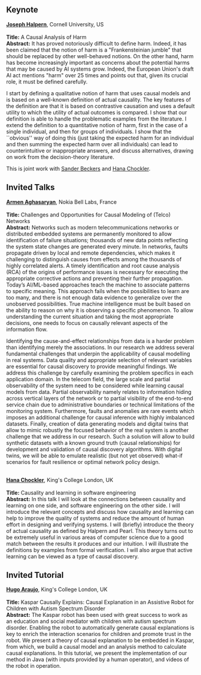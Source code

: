 ## Keynote
<a href="https://www.cs.cornell.edu/home/halpern/"><b>Joseph Halpern</b></a>, Cornell University, US  <br><br>
<b>Title:</b> A Causal Analysis of Harm <br>
<b>Abstract:</b> It has proved notoriously difficult to define harm.  Indeed, it has been
claimed that the notion of harm is a "Frankensteinian jumble" that
should be replaced by other well-behaved notions.    On the other hand,
harm has become increasingly important as concerns about the potential harms
that may be caused by AI systems grow.  Indeed, the European Union's
draft AI act mentions "harm" over 25 times and points out that, given its
crucial role, it must be defined carefully.<br>

I start by defining a qualitative notion of harm that
uses causal models and is based on a well-known definition of actual
causality.  The key features of the definition
are that it is based on contrastive causation
and uses a default utility to which the utility of actual outcomes
is compared.  I show that our definition is able to handle
the  problematic examples from the literature.
I extend the definition to a quantitative notion of harm, first in the case
of a single individual, and then for groups of individuals.
I show that the ``obvious'' way
of doing this (just taking the expected harm for an individual and
then summing the expected harm over all individuals) can lead to
counterintuitive or inappropriate answers, and discuss alternatives,
drawing on work from the decision-theory literature.<br>

This is joint work with <a href="https://sanderbeckers.github.io/website/about/">Sander Beckers</a> and <a href="https://www.hanachockler.com">Hana Chockler</a>.

## Invited Talks
<a href="https://www.bell-labs.com/about/researcher-profiles/armen-aghasaryan/#gref"><b>Armen Aghasaryan</b></a>, Nokia Bell Labs, France<br><br>
<b>Title:</b> Challenges and Opportunities for Causal Modeling of (Telco) Networks <br>
<b>Abstract:</b> Networks such as modern telecommunications networks or distributed embedded systems are permanently monitored to allow identification of failure situations; thousands of new data points reflecting the system state changes are generated every minute. In networks, faults propagate driven by local and remote dependencies, which makes it challenging to distinguish causes from effects among the thousands of highly correlated alerts. A timely identification and root cause analysis (RCA) of the origins of performance issues is necessary for executing the appropriate corrective actions and preventing their further propagation. Today’s AI/ML-based approaches teach the machine to associate patterns to specific meaning. This approach fails when the possibilities to learn are too many, and there is not enough data evidence to generalize over the unobserved possibilities. True machine intelligence must be built based on the ability to reason on why it is observing a specific phenomenon. To allow understanding the current situation and taking the most appropriate decisions, one needs to focus on causally relevant aspects of the information flow.
 
Identifying the cause-and-effect relationships from data is a harder problem than identifying merely the associations. In our research we address several fundamental challenges that underpin the applicability of causal modelling in real systems. Data quality and appropriate selection of relevant variables are essential for causal discovery to provide meaningful findings. We address this challenge by carefully examining the problem specifics in each application domain. In the telecom field, the large scale and partial observability of the system need to be considered while learning causal models from data. Partial observability namely relates to information hiding across vertical layers of the network or to partial visibility of the end-to-end service chain due to administrative boundaries or technical limitations of the monitoring system. Furthermore, faults and anomalies are rare events which imposes an additional challenge for causal inference with highly imbalanced datasets. Finally, creation of data generating models and digital twins that allow to mimic robustly the focused behavior of the real system is another challenge that we address in our research. Such a solution will allow to build synthetic datasets with a known ground truth (causal relationships) for development and validation of causal discovery algorithms. With digital twins, we will be able to emulate realistic (but not yet observed) what-if scenarios for fault resilience or optimal network policy design.<br><br>
 

<a href="https://www.hanachockler.com"><b>Hana Chockler</b></a>, King's College London, UK  <br><br>
<b>Title:</b> Causality and learning in software engineering <br>
<b>Abstract:</b> In this talk I will look at the connections between causality and learning on one side, and software engineering on the other side. I will introduce the relevant concepts and discuss how causality and learning can help to improve the quality of systems and reduce the amount of human effort in designing and verifying systems. I will (briefly) introduce the theory of actual causality as defined by Halpern and Pearl. This theory turns out to be extremely useful in various areas of computer science due to a good match between the results it produces and our intuition. I will illustrate the definitions by examples from formal verification. I will also argue that active learning can be viewed as a type of causal discovery. 


## Invited Tutorial
<a href="https://kclpure.kcl.ac.uk/portal/hugo.araujo.html"><b>Hugo Araujo</b></a>, King's College London, UK  <br><br>
<b>Title:</b> Kaspar Causally Explains: Causal Explanation in an Assistive Robot for Children with Autism Spectrum Disorder <br>
<b>Abstract:</b> The Kaspar robot has been used with great success to work as an education and social mediator with children with autism spectrum disorder. Enabling the robot to automatically generate causal explanations is key to enrich the interaction scenarios for children and promote trust in the robot. We present a theory of causal explanation to be embedded in Kaspar, from which, we build a causal model and an analysis method to calculate causal explanations. In this tutorial, we present the implementation of our method in Java (with inputs provided by a human operator), and videos of the robot in operation. 
